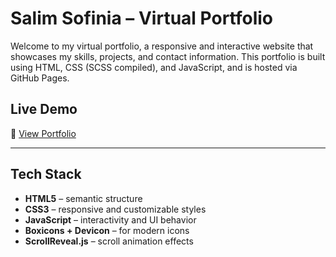 # Salim Sofinia – Virtual Portfolio

Welcome to my virtual portfolio, a responsive and interactive website that showcases my skills, projects, and contact information. This portfolio is built using HTML, CSS (SCSS compiled), and JavaScript, and is hosted via GitHub Pages.

## Live Demo

🔗 [View Portfolio](https://salimsofinia.github.io/salim-sofinia-virtual-cv/)  

---

## Tech Stack

- **HTML5** – semantic structure
- **CSS3** – responsive and customizable styles
- **JavaScript** – interactivity and UI behavior
- **Boxicons + Devicon** – for modern icons
- **ScrollReveal.js** – scroll animation effects
